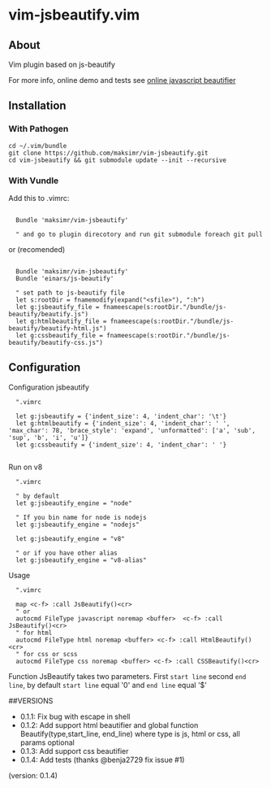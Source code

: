 vim-jsbeautify.vim
============

## About

Vim plugin based on js-beautify

For more info, online demo and tests see [online javascript beautifier](http://jsbeautifier.org/)

Installation
------------


### With Pathogen

```
cd ~/.vim/bundle
git clone https://github.com/maksimr/vim-jsbeautify.git
cd vim-jsbeautify && git submodule update --init --recursive
```

### With Vundle
Add this to .vimrc:

```vim

  Bundle 'maksimr/vim-jsbeautify'

  " and go to plugin direcotory and run git submodule foreach git pull

```
or (recomended)

```vim

  Bundle 'maksimr/vim-jsbeautify'
  Bundle 'einars/js-beautify'

  " set path to js-beautify file
  let s:rootDir = fnamemodify(expand("<sfile>"), ":h")
  let g:jsbeautify_file = fnameescape(s:rootDir."/bundle/js-beautify/beautify.js")
  let g:htmlbeautify_file = fnameescape(s:rootDir."/bundle/js-beautify/beautify-html.js")
  let g:cssbeautify_file = fnameescape(s:rootDir."/bundle/js-beautify/beautify-css.js")

```

Configuration
-------------

Configuration jsbeautify

```vim
  ".vimrc

  let g:jsbeautify = {'indent_size': 4, 'indent_char': '\t'}
  let g:htmlbeautify = {'indent_size': 4, 'indent_char': ' ', 'max_char': 78, 'brace_style': 'expand', 'unformatted': ['a', 'sub', 'sup', 'b', 'i', 'u']}
  let g:cssbeautify = {'indent_size': 4, 'indent_char': ' '}


```

Run on v8

```vim
  ".vimrc

  " by default
  let g:jsbeautify_engine = "node"

  " If you bin name for node is nodejs
  let g:jsbeautify_engine = "nodejs"

  let g:jsbeautify_engine = "v8"

  " or if you have other alias
  let g:jsbeautify_engine = "v8-alias"

```

Usage

```vim
  ".vimrc

  map <c-f> :call JsBeautify()<cr>
  " or
  autocmd FileType javascript noremap <buffer>  <c-f> :call JsBeautify()<cr>
  " for html
  autocmd FileType html noremap <buffer> <c-f> :call HtmlBeautify()<cr>
  " for css or scss
  autocmd FileType css noremap <buffer> <c-f> :call CSSBeautify()<cr>

```

Function JsBeautify takes two parameters. First `start line` second `end line`,
by default `start line` equal '0' and `end line` equal '$'

##VERSIONS

* 0.1.1: Fix bug with escape in shell
* 0.1.2: Add support html beautifier and global function Beautify(type,start_line, end_line) where type is js, html or css, all params optional
* 0.1.3: Add support css beautifier
* 0.1.4: Add tests (thanks @benja2729 fix issue #1)

(version: 0.1.4)
